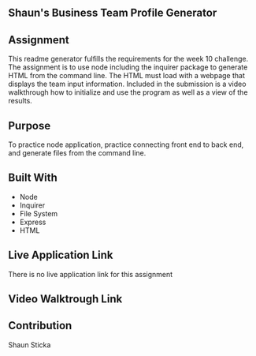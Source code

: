 ## Shaun's Business Team Profile Generator

## Assignment
This readme generator fulfills the requirements for the week 10 challenge. The assignment is to use node including the inquirer package to generate
HTML from the command line. The HTML must load with a webpage that displays the team input information. Included in the submission is a video walkthrough how to initialize and use the program as well as a view of the results.

## Purpose
To practice node application, practice connecting front end to back end, and generate files from the command line. 

## Built With
* Node
* Inquirer
* File System
* Express
* HTML

## Live Application Link
There is no live application link for this assignment

## Video Walktrough Link


## Contribution
Shaun Sticka
